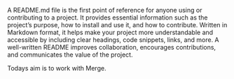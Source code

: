 A README.md file is the first point of reference for anyone using or contributing to a project. It provides essential information such as the project’s purpose, how to install and use it, and how to contribute. Written in Markdown format, it helps make your project more understandable and accessible by including clear headings, code snippets, links, and more. A well-written README improves collaboration, encourages contributions, and communicates the value of the project.

Todays aim is to work with Merge.